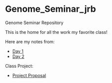 # Genome_Seminar_jrb
Genome Seminar Repository

This is the home for all the work my favorite class!

Here are my notes from:
 * [Day 1](https://github.com/jrb7027/Genome_Seminar_jrb/blob/main/Day1.md)
 * [Day 2](https://github.com/jrb7027/Genome_Seminar_jrb/blob/main/Day%202.md)
 
Class Project:

 * [Project Proposal](https://github.com/jrb7027/Genome_Seminar_jrb/blob/main/Project/Project%20Proposal.pdf)